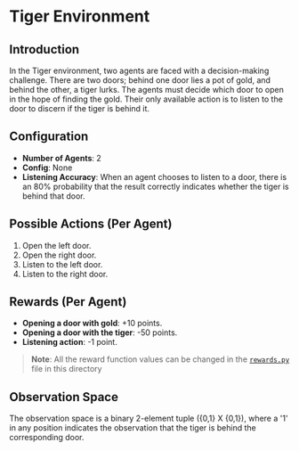 # Tiger Environment

## Introduction
In the Tiger environment, two agents are faced with a decision-making challenge. There are two doors; behind one door lies a pot of gold, and behind the other, a tiger lurks. The agents must decide which door to open in the hope of finding the gold. Their only available action is to listen to the door to discern if the tiger is behind it.

## Configuration
- **Number of Agents**: 2
- **Config**: None
- **Listening Accuracy**: When an agent chooses to listen to a door, there is an 80% probability that the result correctly indicates whether the tiger is behind that door.

## Possible Actions (Per Agent)
1. Open the left door.
2. Open the right door.
3. Listen to the left door.
4. Listen to the right door.

## Rewards (Per Agent)
- **Opening a door with gold**: +10 points.
- **Opening a door with the tiger**: -50 points.
- **Listening action**: -1 point.
> **Note**: All the reward function values can be changed in the [`rewards.py`](rewards.py) file in this directory

## Observation Space
The observation space is a binary 2-element tuple ({0,1} X {0,1}), where a '1' in any position indicates the observation that the tiger is behind the corresponding door.


